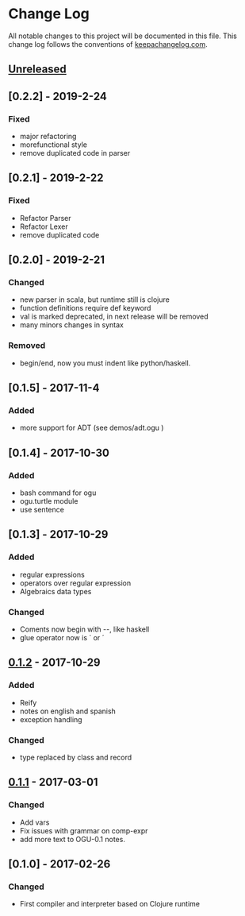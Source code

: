 # Change Log
All notable changes to this project will be documented in this file. This change log follows the conventions of [keepachangelog.com](http://keepachangelog.com/).

## [Unreleased]

## [0.2.2] - 2019-2-24

### Fixed 

- major refactoring
- morefunctional style
- remove duplicated code in parser

## [0.2.1] - 2019-2-22

### Fixed

- Refactor Parser
- Refactor Lexer
- remove duplicated code

## [0.2.0] - 2019-2-21

### Changed

- new parser in scala, but runtime still is clojure
- function definitions require def keyword
- val is marked deprecated, in next release will be removed
- many minors changes in syntax

### Removed

- begin/end, now you must indent like python/haskell.


## [0.1.5] - 2017-11-4

### Added

- more support for ADT (see demos/adt.ogu   )

## [0.1.4] - 2017-10-30

### Added

- bash command for ogu
- ogu.turtle module
- use sentence

## [0.1.3] - 2017-10-29

### Added

- regular expressions
- operators over regular expression
- Algebraics data types

### Changed

- Coments now begin with --, like haskell
- glue operator now is ` or ´ 

## [0.1.2] - 2017-10-29

### Added

- Reify
- notes on english and spanish 
- exception handling

### Changed

- type replaced by class and record

## [0.1.1] - 2017-03-01

### Changed

- Add vars
- Fix issues with grammar on comp-expr
- add more text to OGU-0.1 notes.

## [0.1.0] - 2017-02-26

### Changed

- First compiler and interpreter based on Clojure runtime


[Unreleased]: https://github.com/your-name/ogu-lang/compare/0.1.1...HEAD
[0.1.2]: https://github.com/your-name/ogu-lang/compare/0.1.1...0.1.2
[0.1.1]: https://github.com/your-name/ogu-lang/compare/0.1.0...0.1.1
